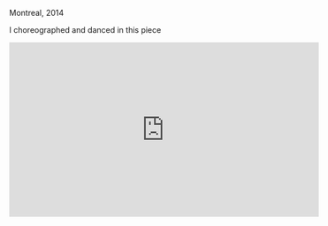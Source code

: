 Montreal, 2014

I choreographed and danced in this piece

<iframe width="560" height="315" src="https://www.youtube.com/embed/QZ9hhQ_UaTU" frameborder="0" allowfullscreen></iframe>
